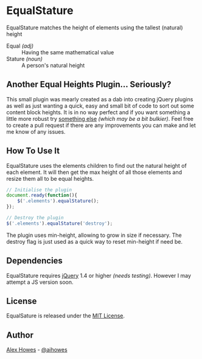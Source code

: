 # EqualStature
EqualStature matches the height of elements using the tallest (natural) height
<dl>
  <dt>Equal <em>(adj)</em></dt>
  <dd>Having the same mathematical value</dd>
  <dt>Stature <em>(noun)</em></dt>
  <dd>A person's natural height</dd>
</dl>



## Another Equal Heights Plugin... Seriously?
This small plugin was mearly created as a dab into creating jQuery plugins as well as just wanting a quick, easy and small bit of code to sort out some content block heights. It is in no way perfect and if you want something a little more robust try [something else](https://github.com/liabru/jquery-match-height) _(which may be a bit bulkier)_. Feel free to create a pull request if there are any improvements you can make and let me know of any issues. 

## How To Use It
EqualStature uses the elements children to find out the natural height of each element. It will then get the max height of all those elements and resize them all to be equal heights.

```javascript
// Initialise the plugin
document.ready(function(){
	$('.elements').equalStature();
});

// Destroy the plugin
$('.elements').equalStature('destroy');
```
The plugin uses min-height, allowing to grow in size if necessary. The destroy flag is just used as a quick way to reset min-height if need be. 


## Dependencies
EqualStature requires [jQuery](https://jquery.com/) 1.4 or higher _(needs testing)_. However I may attempt a JS version soon.

## License
EqualSature is released under the [MIT License](https://opensource.org/licenses/MIT).

## Author 
[Alex Howes](http://alexhowes.co.uk) - [@aihowes](http://twitter.com/aihowes)